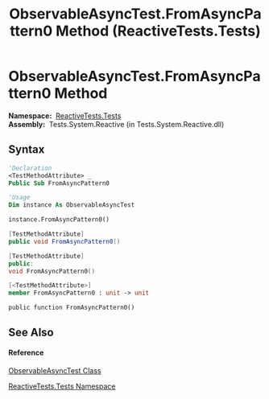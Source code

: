 ﻿---
title: ObservableAsyncTest.FromAsyncPattern0 Method  (ReactiveTests.Tests)
TOCTitle: FromAsyncPattern0 Method
ms:assetid: M:ReactiveTests.Tests.ObservableAsyncTest.FromAsyncPattern0
ms:mtpsurl: https://msdn.microsoft.com/en-us/library/reactivetests.tests.observableasynctest.fromasyncpattern0(v=VS.103)
ms:contentKeyID: 36620385
ms.date: 06/28/2011
mtps_version: v=VS.103
f1_keywords:
- ReactiveTests.Tests.ObservableAsyncTest.FromAsyncPattern0
dev_langs:
- CSharp
- JScript
- VB
- FSharp
- c++
---

# ObservableAsyncTest.FromAsyncPattern0 Method

**Namespace:**  [ReactiveTests.Tests](hh289046\(v=vs.103\).md)  
**Assembly:**  Tests.System.Reactive (in Tests.System.Reactive.dll)

## Syntax

``` vb
'Declaration
<TestMethodAttribute> _
Public Sub FromAsyncPattern0
```

``` vb
'Usage
Dim instance As ObservableAsyncTest

instance.FromAsyncPattern0()
```

``` csharp
[TestMethodAttribute]
public void FromAsyncPattern0()
```

``` c++
[TestMethodAttribute]
public:
void FromAsyncPattern0()
```

``` fsharp
[<TestMethodAttribute>]
member FromAsyncPattern0 : unit -> unit 
```

``` jscript
public function FromAsyncPattern0()
```

## See Also

#### Reference

[ObservableAsyncTest Class](hh314747\(v=vs.103\).md)

[ReactiveTests.Tests Namespace](hh289046\(v=vs.103\).md)

